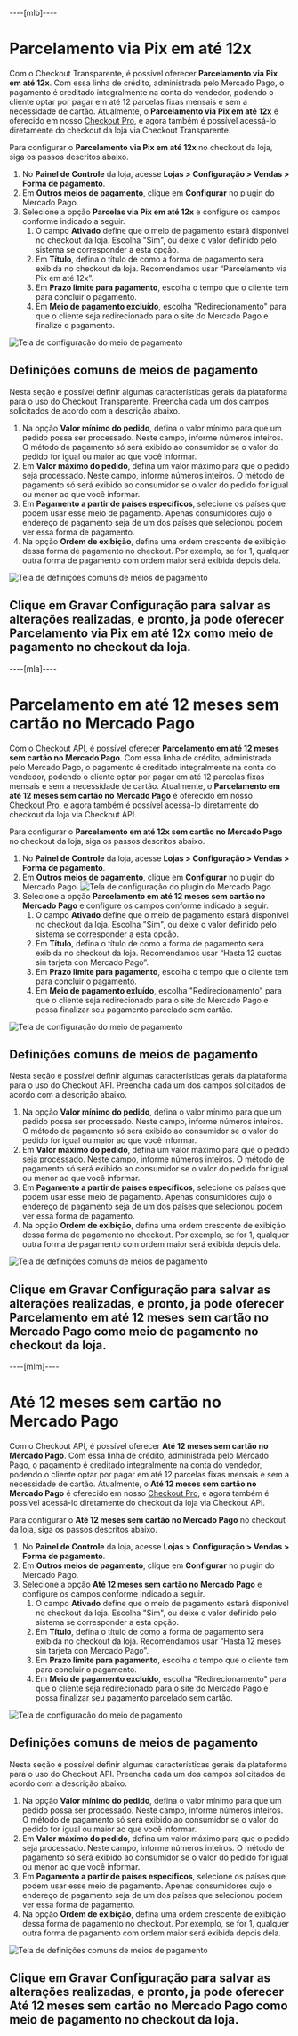 ----[mlb]----
# Parcelamento via Pix em até 12x
Com o Checkout Transparente, é possível oferecer **Parcelamento via Pix em até 12x**. Com essa linha de crédito, administrada pelo Mercado Pago, o pagamento é creditado integralmente na conta do vendedor, podendo o cliente optar por pagar em até 12 parcelas fixas mensais e sem a necessidade de cartão.
Atualmente, o **Parcelamento via Pix em até 12x** é oferecido em nosso [Checkout Pro](/developers/pt/docs/checkout-pro/landing), e agora também é possível acessá-lo diretamente do checkout da loja via Checkout Transparente.


Para configurar o **Parcelamento via Pix em até 12x** no checkout da loja, siga os passos descritos abaixo.
1. No **Painel de Controle** da loja, acesse **Lojas > Configuração > Vendas > Forma de pagamento**.
2. Em **Outros meios de pagamento**, clique em **Configurar** no plugin do Mercado Pago.
3. Selecione a opção **Parcelas via Pix em até 12x** e configure os campos conforme indicado a seguir.
    1. O campo **Ativado** define que o meio de pagamento estará disponível no checkout da loja. Escolha "Sim", ou deixe o valor definido pelo sistema se corresponder a esta opção.
    2. Em **Título**, defina o título de como a forma de pagamento será exibida no checkout da loja. Recomendamos usar “Parcelamento via Pix em até 12x”.
    3. Em **Prazo limite para pagamento**, escolha o tempo que o cliente tem para concluir o pagamento.
    4. Em **Meio de pagamento excluído**, escolha "Redirecionamento" para que o cliente seja redirecionado para o site do Mercado Pago e finalize o pagamento.

![Tela de configuração do meio de pagamento](/images/adobe-commerce/cho-api-config2-mlb-pt.png)

## Definições comuns de meios de pagamento
Nesta seção é possível definir algumas características gerais da plataforma para o uso do Checkout Transparente. Preencha cada um dos campos solicitados de acordo com a descrição abaixo.
1. Na opção **Valor mínimo do pedido**, defina o valor mínimo para que um pedido possa ser processado. Neste campo, informe números inteiros. O método de pagamento só será exibido ao consumidor se o valor do pedido for igual ou maior ao que você informar.
2. Em **Valor máximo do pedido**, defina um valor máximo para que o pedido seja processado. Neste campo, informe números inteiros. O método de pagamento só será exibido ao consumidor se o valor do pedido for igual ou menor ao que você informar.
3. Em ​**​Pagamento a partir de países específicos**, selecione os países que podem usar esse meio de pagamento. Apenas consumidores cujo o endereço de pagamento seja de um dos países que selecionou podem ver essa forma de pagamento.
4. Na opção **Ordem de exibição**, defina uma ordem crescente de exibição dessa forma de pagamento no checkout. Por exemplo, se for 1, qualquer outra forma de pagamento com ordem maior será exibida depois dela.

![Tela de definições comuns de meios de pagamento](/images/adobe-commerce/cho-api-credits-definitions-mlb-pt.png)

Clique em **Gravar Configuração** para salvar as alterações realizadas, e pronto, ja pode oferecer **Parcelamento via Pix em até 12x** como meio de pagamento no checkout da loja.
------------


----[mla]----
# Parcelamento em até 12 meses sem cartão no Mercado Pago
Com o Checkout API, é possível oferecer **Parcelamento em até 12 meses sem cartão no Mercado Pago**. Com essa linha de crédito, administrada pelo Mercado Pago, o pagamento é creditado integralmente na conta do vendedor, podendo o cliente optar por pagar em até 12 parcelas fixas mensais e sem a necessidade de cartão.
Atualmente, o **Parcelamento em até 12 meses sem cartão no Mercado Pago** é oferecido em nosso [Checkout Pro](/developers/pt/docs/checkout-pro/landing), e agora também é possível acessá-lo diretamente do checkout da loja via Checkout API.


Para configurar o **Parcelamento em até 12x sem cartão no Mercado Pago** no checkout da loja, siga os passos descritos abaixo.
1. No **Painel de Controle** da loja, acesse **Lojas > Configuração > Vendas > Forma de pagamento**.
2. Em **Outros meios de pagamento**, clique em **Configurar** no plugin do Mercado Pago.
    ![Tela de configuração do plugin do Mercado Pago](/images/adobe-commerce/cho-api-credits-config-mla-es.png)
3. Selecione a opção **Parcelamento em até 12 meses sem cartão no Mercado Pago** e configure os campos conforme indicado a seguir.
    1. O campo **Ativado** define que o meio de pagamento estará disponível no checkout da loja. Escolha "Sim", ou deixe o valor definido pelo sistema se corresponder a esta opção.
    2. Em **Título**, defina o título de como a forma de pagamento será exibida no checkout da loja. Recomendamos usar “Hasta 12 cuotas sin tarjeta con Mercado Pago”.
    3. Em **Prazo limite para pagamento**, escolha o tempo que o cliente tem para concluir o pagamento.
    4. Em **Meio de pagamento exluído**, escolha "Redirecionamento" para que o cliente seja redirecionado para o site do Mercado Pago e possa finalizar seu pagamento parcelado sem cartão.

![Tela de configuração do meio de pagamento](/images/adobe-commerce/cho-api-credits-config2-mla-es.png)

## Definições comuns de meios de pagamento
Nesta seção é possível definir algumas características gerais da plataforma para o uso do Checkout API. Preencha cada um dos campos solicitados de acordo com a descrição abaixo.
1. Na opção **Valor mínimo do pedido**, defina o valor mínimo para que um pedido possa ser processado. Neste campo, informe números inteiros. O método de pagamento só será exibido ao consumidor se o valor do pedido for igual ou maior ao que você informar.
2. Em **Valor máximo do pedido**, defina um valor máximo para que o pedido seja processado. Neste campo, informe números inteiros. O método de pagamento só será exibido ao consumidor se o valor do pedido for igual ou menor ao que você informar.
3. Em ​**​Pagamento a partir de países específicos**, selecione os países que podem usar esse meio de pagamento. Apenas consumidores cujo o endereço de pagamento seja de um dos países que selecionou podem ver essa forma de pagamento.
4. Na opção **Ordem de exibição**, defina uma ordem crescente de exibição dessa forma de pagamento no checkout. Por exemplo, se for 1, qualquer outra forma de pagamento com ordem maior será exibida depois dela.

![Tela de definições comuns de meios de pagamento](/images/adobe-commerce/cho-api-credits-definitions-mlb-pt.png)

Clique em **Gravar Configuração** para salvar as alterações realizadas, e pronto, ja pode oferecer **Parcelamento em até 12 meses sem cartão no Mercado Pago** como meio de pagamento no checkout da loja.
------------


----[mlm]----
# Até 12 meses sem cartão no Mercado Pago
Com o Checkout API, é possível oferecer **Até 12 meses sem cartão no Mercado Pago**. Com essa linha de crédito, administrada pelo Mercado Pago, o pagamento é creditado integralmente na conta do vendedor, podendo o cliente optar por pagar em até 12 parcelas fixas mensais e sem a necessidade de cartão.
Atualmente, o **Até 12 meses sem cartão no Mercado Pago** é oferecido em nosso [Checkout Pro](/developers/pt/docs/checkout-pro/landing), e agora também é possível acessá-lo diretamente do checkout da loja via Checkout API.


Para configurar o **Até 12 meses sem cartão no Mercado Pago** no checkout da loja, siga os passos descritos abaixo.
1. No **Painel de Controle** da loja, acesse **Lojas > Configuração > Vendas > Forma de pagamento**.
2. Em **Outros meios de pagamento**, clique em **Configurar** no plugin do Mercado Pago.
3. Selecione a opção **Até 12 meses sem cartão no Mercado Pago** e configure os campos conforme indicado a seguir.
    1. O campo **Ativado** define que o meio de pagamento estará disponível no checkout da loja. Escolha "Sim", ou deixe o valor definido pelo sistema se corresponder a esta opção.
    2. Em **Título**, defina o título de como a forma de pagamento será exibida no checkout da loja. Recomendamos usar “Hasta 12 meses sin tarjeta con Mercado Pago”.
    3. Em **Prazo limite para pagamento**, escolha o tempo que o cliente tem para concluir o pagamento.
    4. Em **Meio de pagamento excluído**, escolha "Redirecionamento" para que o cliente seja redirecionado para o site do Mercado Pago e possa finalizar seu pagamento parcelado sem cartão.

![Tela de configuração do meio de pagamento](/images/adobe-commerce/cho-api-credits-config2-mlm-es.png)

## Definições comuns de meios de pagamento
Nesta seção é possível definir algumas características gerais da plataforma para o uso do Checkout API. Preencha cada um dos campos solicitados de acordo com a descrição abaixo.
1. Na opção **Valor mínimo do pedido**, defina o valor mínimo para que um pedido possa ser processado. Neste campo, informe números inteiros. O método de pagamento só será exibido ao consumidor se o valor do pedido for igual ou maior ao que você informar.
2. Em **Valor máximo do pedido**, defina um valor máximo para que o pedido seja processado. Neste campo, informe números inteiros. O método de pagamento só será exibido ao consumidor se o valor do pedido for igual ou menor ao que você informar.
3. Em ​**​Pagamento a partir de países específicos**, selecione os países que podem usar esse meio de pagamento. Apenas consumidores cujo o endereço de pagamento seja de um dos países que selecionou podem ver essa forma de pagamento.
4. Na opção **Ordem de exibição**, defina uma ordem crescente de exibição dessa forma de pagamento no checkout. Por exemplo, se for 1, qualquer outra forma de pagamento com ordem maior será exibida depois dela.

![Tela de definições comuns de meios de pagamento](/images/adobe-commerce/cho-api-credits-definitions-mlb-pt.png)

Clique em **Gravar Configuração** para salvar as alterações realizadas, e pronto, ja pode oferecer **Até 12 meses sem cartão no Mercado Pago** como meio de pagamento no checkout da loja.
------------